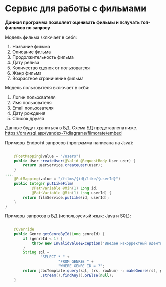 # Сервис для работы с фильмами

**Данная программа позволяет оценивать фильмы и получать топ-фильмов по запросу**

Модель фильма включает в себя:
1. Название фильма
2. Описание фильма
3. Продолжительность фильма
4. Дату релиза
5. Количество оценок от пользователя
6. Жанр фильма
7. Возрастное ограничение фильма

Модель пользователя включает в себя:
1. Логин пользователя
2. Имя пользователя
3. Email пользователя
4. Дату рождения
5. Список друзей

Данные будут храниться в БД. Схема БД представлена ниже.
https://drawsql.app/yandex-7/diagrams/filmorate/embed

Примеры Endpoint запросов (программа написана на Java):

```java

    @PostMapping(value = "/users")
    public User createUser(@Valid @RequestBody User user) {
        return userService.createUser(user);
    }
....
    @PutMapping(value = "/films/{id}/like/{userId}")
    public Integer putLikeFilm(
            @PathVariable @Min(1) Long id,
            @PathVariable @Min(1) Long userId) {
        return filmService.putLike(id, userId);
    }
}
```

Примеры запросов в БД (используемый язык: Java и SQL):

```java

    @Override
    public Genre getGenreById(Long genreId) {
        if (genreId < 1) {
            throw new InvalidValueException("Введен некорректный идентификатор жанра.");
        }
        String sql =
                "SELECT * " +
                        "FROM GENRES " +
                        "WHERE GENRE_ID = ?";
        return jdbcTemplate.query(sql, (rs, rowNum) -> makeGenre(rs), genreId)
                .stream().findAny().orElse(null);
    }
```
